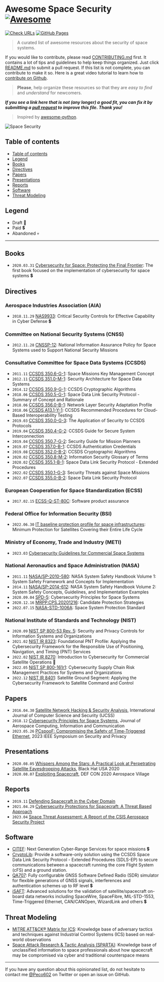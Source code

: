 # Awesome Space Security [![Awesome](https://cdn.jsdelivr.net/gh/sindresorhus/awesome@d7305f38d29fed78fa85652e3a63e154dd8e8829/media/badge.svg)](https://github.com/sindresorhus/awesome)

[![Check URLs](https://github.com/Peco602/awesome-space-security/actions/workflows/check-urls.yml/badge.svg)](https://github.com/Peco602/awesome-space-security/actions/workflows/check-urls.yml)
[![GitHub Pages](https://github.com/Peco602/awesome-space-security/actions/workflows/gh-pages.yml/badge.svg)](https://github.com/Peco602/awesome-space-security/actions/workflows/gh-pages.yml)

> A curated list of awesome resources about the security of space systems.

If you would like to contribute, please read [CONTRIBUTING.md](https://github.com/Peco602/awesome-space-security/blob/main/CONTRIBUTING.md) first.
It contains a lot of tips and guidelines to help keep things organized.
Just click [README.md](https://github.com/Peco602/awesome-space-security/edit/main/README.md) to submit a pull request.
If this list is not complete, you can contribute to make it so. Here is a great video tutorial to learn how to [contribute on Github](https://egghead.io/lessons/javascript-identifying-how-to-contribute-to-an-open-source-project-on-github).

> **Please**, help organize these resources so that they are _easy to find_ and _understand_ for newcomers.

**_If you see a link here that is not (any longer) a good fit, you can fix it by submitting a [pull request](https://github.com/Peco602/awesome-space-security/edit/main/README.md) to improve this file. Thank you!_**

> Inspired by [awesome-python](https://github.com/vinta/awesome-python).

![Space Security](https://sparta.aerospace.org/theme/images/Threat_Landscape.png)

## Table of contents

<!--TOC-->

- [Table of contents](#table-of-contents)
- [Legend](#legend)
- [Books](#books)
- [Directives](#directives)
- [Papers](#papers)
- [Presentations](#presentations)
- [Reports](#reports)
- [Software](#software)
- [Threat Modeling](#threat-modeling)

<!--TOC-->

<!--LEGEND-->

## Legend

-   Draft :construction:
-   Paid :heavy_dollar_sign:
-   Abandoned :skull:

<!--LEGEND-->

---

<!--CONTENT-->

## Books
- `2020.03.31` [Cybersecurity for Space: Protecting the Final Frontier](https://www.google.it/books/edition/Cybersecurity_for_Space/31DaDwAAQBAJ?hl=it&gbpv=0): The first book focused on the implementation of cybersecurity for space systems :heavy_dollar_sign:

## Directives

### Aerospace Industries Association (AIA)
- `2018.11.29` [NAS9933](https://global.ihs.com/doc_detail.cfm?&csf=AIA&item_s_key=00773721&item_key_date=870400&input_doc_number=NAS9933&input_doc_title=&org_code=AIA%2FNAS): Critical Security Controls for Effective Capability in Cyber Defense :heavy_dollar_sign:

### Committee on National Security Systems (CNSS)
- `2012.11.28` [CNSSP-12](https://www.hsdl.org/?view&did=726945): National Information Assurance Policy for Space Systems used to Support National Security Missions

### Consultative Committee for Space Data Systems (CCSDS)
- `2011.11` [CCSDS 350.6-G-1](https://public.ccsds.org/Pubs/350x6g1.pdf): Space Missions Key Management Concept
- `2012.11` [CCSDS 351.0-M-1](https://public.ccsds.org/Pubs/351x0m1.pdf): Security Architecture for Space Data Systems
- `2014.12` [CCSDS 350.9-G-1](https://public.ccsds.org/Pubs/350x9g1.pdf): CCSDS Cryptographic Algorithms
- `2018.06` [CCSDS 350.5-G-1](https://public.ccsds.org/Pubs/350x5g1.pdf): Space Data Link Security Protocol - Summary of Concept and Rationale
- `2018.06` [CCSDS 356.0-B-1](https://public.ccsds.org/Pubs/356xb1.pdf): Network Layer Security Adaptation Profile
- `2018.06` [CCSDS A13.1-Y-1](https://public.ccsds.org/Pubs/A13x1y1.pdf): CCSDS Recommended Procedures for Cloud-Based Interoperability Testing
- `2019.03` [CCSDS 350.0-G-3](https://public.ccsds.org/Pubs/350x0g3.pdf): The Application of Security to CCSDS Protocols
- `2019.04` [CCSDS 350.4-G-2](https://public.ccsds.org/Pubs/350x4g2.pdf): CCSDS Guide for Secure System Interconnection
- `2019.04` [CCSDS 350.7-G-2](https://public.ccsds.org/Pubs/350x7g2.pdf): Security Guide for Mission Planners
- `2019.07` [CCSDS 357.0-B-1](https://public.ccsds.org/Pubs/357x0b1.pdf): CCSDS Authentication Credentials
- `2019.08` [CCSDS 352.0-B-2](https://public.ccsds.org/Pubs/352x0b2.pdf): CCSDS Cryptographic Algorithms
- `2020.02` [CCSDS 350.8-M-2](https://public.ccsds.org/Pubs/350x8m2.pdf): Information Security Glossary of Terms
- `2020.02` [CCSDS 355.1-B-1](https://public.ccsds.org/Pubs/355x1b1.pdf): Space Data Link Security Protocol - Extended Procedures
- `2022.02` [CCSDS 350.1-G-3](https://public.ccsds.org/Pubs/350x1g3.pdf): Security Threats against Space Missions
- `2022.07` [CCSDS 355.0-B-2](https://public.ccsds.org/Pubs/355x0b2.pdf): Space Data Link Security Protocol

### European Cooperation for Space Standardization (ECSS)
- `2017.02.15` [ECSS-Q-ST-80C](https://ecss.nl/standard/ecss-q-st-80c-rev-1-software-product-assurance-15-february-2017/): Software product assurance

### Federal Office for Information Security (BSI)
- `2022.06.30` [IT baseline protection profile for space infrastructures](https://www.bsi.bund.de/SharedDocs/Downloads/EN/BSI/Grundschutz/profiles/Profile_Space-Infrastructures.pdf?__blob=publicationFile&v=2): Minimum Protection for Satellites Covering their Entire Life Cycle

### Ministry of Economy, Trade and Industry (METI)
- `2023.03` [Cybersecurity Guidelines for Commercial Space Systems](https://www.meti.go.jp/shingikai/mono_info_service/sangyo_cyber/wg_seido/wg_uchu_sangyo/pdf/20230331_1e.pdf)

### National Aeronautics and Space Administration (NASA)
- `2011.11` [NASA/SP-2010-580](https://ntrs.nasa.gov/api/citations/20120003291/downloads/20120003291.pdf): NASA System Safety Handbook Volume 1: System Safety Framework and Concepts for Implementation
- `2014.11` [NASA/SP-2014-612](https://ntrs.nasa.gov/api/citations/20150015500/downloads/20150015500.pdf): NASA System Safety Handbook Volume 2: System Safety Concepts, Guidelines, and Implementation Examples
- `2020.09.04` [SPD-5](https://history.nasa.gov/SPD-5.pdf): Cybersecurity Principles for Space Systems
- `2020.12.16` [MRPP.CPS.20201216](https://explorers.larc.nasa.gov/2023APPROBE/pdf_files/NASA13.%20MRPP_CPS_Candidate_Protection_Strategies-v4.5-20201216.pdf): Candidate Protection Strategies
- `2022.07.15` [NASA-STD-1006A](https://standards.nasa.gov/sites/default/files/standards/NASA/A/0/2022-07-15-NASA-STD-1006A-Approved.pdf): Space System Protection Standard

### National Institute of Standards and Technology (NIST)
- `2020.09` [NIST SP 800-53 Rev. 5](https://nvlpubs.nist.gov/nistpubs/SpecialPublications/NIST.SP.800-53r5.pdf): Security and Privacy Controls for Information Systems and Organizations
- `2021.02` [NIST IR 8323](https://nvlpubs.nist.gov/nistpubs/ir/2021/NIST.IR.8323.pdf): Foundational PNT Profile: Applying the Cybersecurity Framework for the Responsible Use of Positioning, Navigation, and Timing (PNT) Services
- `2022.02` [NIST IR 8270](https://nvlpubs.nist.gov/nistpubs/ir/2022/NIST.IR.8270-draft2.pdf): Introduction to Cybersecurity for Commercial Satellite Operations :construction:
- `2022.05` [NIST SP 800-161r1](https://nvlpubs.nist.gov/nistpubs/SpecialPublications/NIST.SP.800-161r1.pdf): Cybersecurity Supply Chain Risk Management Practices for Systems and Organizations
- `2022.12` [NIST IR 8401](https://nvlpubs.nist.gov/nistpubs/ir/2022/NIST.IR.8401.pdf): Satellite Ground Segment: Applying the Cybersecurity Framework to Satellite Command and Control

## Papers
- `2016.04.30` [Satellite Network Hacking & Security Analysis](https://www.cscjournals.org/manuscript/Journals/IJCSS/Volume10/Issue1/IJCSS-1200.pdf), International Journal of Computer Science and Security (IJCSS)
- `2018.12` [Cybersecurity Principles for Space Systems](https://2ea998fc-9f95-482a-87f8-dd57460966a8.filesusr.com/ugd/e741d3_daa22cd1e5234b8f9139fa9c7406be29.pdf), Journal of Aerospace Computing, Information and Communication
- `2023.05.26` [PCspooF: Compromising the Safety of Time-Triggered Ethernet](https://web.eecs.umich.edu/~barisk/public/pcspoof.pdf), 2023 IEEE Symposium on Security and Privacy

## Presentations
- `2020.08.05` [Whispers Among the Stars: A Practical Look at Perpetrating Satellite Eavesdropping Attacks](https://www.youtube.com/watch?v=d5Sbwlu6f8o), Black Hat USA 2020
- `2020.08.07` [Exploiting Spacecraft](https://www.youtube.com/watch?v=b8QWNiqTx1c), DEF CON 2020 Aerospace Village

## Reports
- `2019.11` [Defending Spacecraft in the Cyber Domain](https://aerospace.org/sites/default/files/2019-11/Bailey_DefendingSpacecraft_11052019.pdf)
- `2021.04.29` [Cybersecurity Protections for Spacecraft: A Threat Based Approach](https://aerospace.org/sites/default/files/2022-07/DistroA-TOR-2021-01333-Cybersecurity%20Protections%20for%20Spacecraft--A%20Threat%20Based%20Approach.pdf)
- `2023.04` [Space Threat Assessment: A Report of the CSIS Aerospace Security Project](https://csis-website-prod.s3.amazonaws.com/s3fs-public/2023-04/230414_Bingen_Space_Assessment.pdf?VersionId=oMsUS8MupLbZi3BISPrqPCKd5jDejZnJ)

## Software
- [CITEF](https://www.rheagroup.com/document/citef-pdf-brochure/): Next Generation Cyber-Range Services for space missions :heavy_dollar_sign:
- [CryptoLib](https://github.com/nasa/CryptoLib): Provide a software-only solution using the CCSDS Space Data Link Security Protocol - Extended Procedures (SDLS-EP) to secure communications between a spacecraft running the core Flight System (cFS) and a ground station.
- [QA707](https://www.qascom.it/GNSS-software-simulation.php): Fully configurable GNSS Software Defined Radio (SDR) simulator for flexible generations of GNSS signals, interferences and authentication schemes up to RF level :heavy_dollar_sign:
- [iSAFT](https://www.teletel.eu/products-overview/): Advanced solutions for the validation of satellite/spacecraft on-board data networks including SpaceWire, SpaceFibre, MIL-STD-1553, Time-Triggered Ethernet, CAN/CANOpen, WizardLink and others :heavy_dollar_sign:

## Threat Modeling
- [MITRE ATT&CK® Matrix for ICS](https://attack.mitre.org/matrices/ics/): Knowledge base of adversary tactics and techniques against Industrial Control Systems (ICS) based on real-world observations
- [Space Attack Research & Tactic Analysis (SPARTA)](https://sparta.aerospace.org/): Knowledge base of unclassified information to space professionals about how spacecraft may be compromised via cyber and traditional counterspace means
<!--CONTENT-->

---

If you have any question about this opinionated list, do not hesitate to contact me [@Peco602](https://twitter.com/peco602) on Twitter or open an issue on GitHub.
